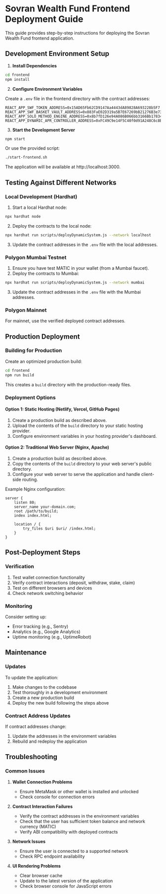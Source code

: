 # Sovran Wealth Fund Frontend Deployment Guide

This guide provides step-by-step instructions for deploying the Sovran Wealth Fund frontend application.

## Development Environment Setup

1. **Install Dependencies**

```bash
cd frontend
npm install
```

2. **Configure Environment Variables**

Create a `.env` file in the frontend directory with the contract addresses:

```
REACT_APP_SWF_TOKEN_ADDRESS=0x15AD65Fb62CD9147Aa4443dA89828A693228b5F7
REACT_APP_SWF_BASKET_VAULT_ADDRESS=0x883FaE02D319a5B7E67269bB21276B3e73DB43C9
REACT_APP_SOLO_METHOD_ENGINE_ADDRESS=0x8b7fD126e94A086B066bb3166Bb17834a09Ac73d
REACT_APP_DYNAMIC_APR_CONTROLLER_ADDRESS=0xFC49C9e14F5C40f0d91A248C6c8B77Cf8F55a748
```

3. **Start the Development Server**

```bash
npm start
```

Or use the provided script:

```bash
./start-frontend.sh
```

The application will be available at http://localhost:3000.

## Testing Against Different Networks

### Local Development (Hardhat)

1. Start a local Hardhat node:

```bash
npx hardhat node
```

2. Deploy the contracts to the local node:

```bash
npx hardhat run scripts/deployDynamicSystem.js --network localhost
```

3. Update the contract addresses in the `.env` file with the local addresses.

### Polygon Mumbai Testnet

1. Ensure you have test MATIC in your wallet (from a Mumbai faucet).
2. Deploy the contracts to Mumbai:

```bash
npx hardhat run scripts/deployDynamicSystem.js --network mumbai
```

3. Update the contract addresses in the `.env` file with the Mumbai addresses.

### Polygon Mainnet

For mainnet, use the verified deployed contract addresses.

## Production Deployment

### Building for Production

Create an optimized production build:

```bash
cd frontend
npm run build
```

This creates a `build` directory with the production-ready files.

### Deployment Options

#### Option 1: Static Hosting (Netlify, Vercel, GitHub Pages)

1. Create a production build as described above.
2. Upload the contents of the `build` directory to your static hosting provider.
3. Configure environment variables in your hosting provider's dashboard.

#### Option 2: Traditional Web Server (Nginx, Apache)

1. Create a production build as described above.
2. Copy the contents of the `build` directory to your web server's public directory.
3. Configure your web server to serve the application and handle client-side routing.

Example Nginx configuration:

```nginx
server {
    listen 80;
    server_name your-domain.com;
    root /path/to/build;
    index index.html;

    location / {
        try_files $uri $uri/ /index.html;
    }
}
```

## Post-Deployment Steps

### Verification

1. Test wallet connection functionality
2. Verify contract interactions (deposit, withdraw, stake, claim)
3. Test on different browsers and devices
4. Check network switching behavior

### Monitoring

Consider setting up:
- Error tracking (e.g., Sentry)
- Analytics (e.g., Google Analytics)
- Uptime monitoring (e.g., UptimeRobot)

## Maintenance

### Updates

To update the application:

1. Make changes to the codebase
2. Test thoroughly in a development environment
3. Create a new production build
4. Deploy the new build following the steps above

### Contract Address Updates

If contract addresses change:
1. Update the addresses in the environment variables
2. Rebuild and redeploy the application

## Troubleshooting

### Common Issues

1. **Wallet Connection Problems**
   - Ensure MetaMask or other wallet is installed and unlocked
   - Check console for connection errors

2. **Contract Interaction Failures**
   - Verify the contract addresses in the environment variables
   - Check that the user has sufficient token balance and network currency (MATIC)
   - Verify ABI compatibility with deployed contracts

3. **Network Issues**
   - Ensure the user is connected to a supported network
   - Check RPC endpoint availability

4. **UI Rendering Problems**
   - Clear browser cache
   - Update to the latest version of the application
   - Check browser console for JavaScript errors